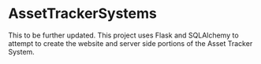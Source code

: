 # AssetTrackerSystems
This to be further updated. 
This project uses Flask and SQLAlchemy to attempt to create the website and server side portions of the Asset Tracker System.
